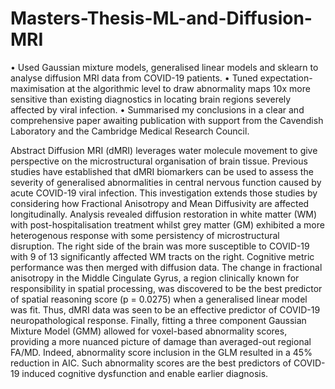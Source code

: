 # Masters-Thesis-ML-and-Diffusion-MRI

• Used Gaussian mixture models, generalised linear models and sklearn to analyse diffusion MRI data from COVID-19 patients.
• Tuned expectation-maximisation at the algorithmic level to draw abnormality maps 10x more sensitive than existing diagnostics
in locating brain regions severely affected by viral infection.
• Summarised my conclusions in a clear and comprehensive paper awaiting publication with support from the Cavendish
Laboratory and the Cambridge Medical Research Council.

Abstract
Diffusion MRI (dMRI) leverages water molecule movement to give perspective on the microstructural organisation of brain tissue. Previous studies have established that dMRI biomarkers can be used to assess the severity of generalised abnormalities in central nervous function caused by acute COVID-19 viral infection. This investigation extends those studies by considering how Fractional Anisotropy and Mean Diffusivity are affected longitudinally. Analysis revealed diffusion restoration in white matter (WM) with post-hospitalisation treatment whilst grey matter (GM) exhibited a more heterogenous response with some persistency of microstructural disruption. The right side of the brain was more susceptible to COVID-19 with 9 of 13 significantly affected WM tracts on the right. Cognitive metric performance was then merged with diffusion data. The change in fractional anisotropy in the Middle Cingulate Gyrus, a region clinically known for responsibility in spatial processing, was discovered to be the best predictor of spatial reasoning score (p = 0.0275) when a generalised linear model was fit. Thus, dMRI data was seen to be an effective predictor of COVID-19 neuropathological response. Finally, fitting a three component Gaussian Mixture Model (GMM) allowed for voxel-based abnormality scores, providing a more nuanced picture of damage than averaged-out regional FA/MD. Indeed, abnormality score inclusion in the GLM resulted in a 45% reduction in AIC. Such abnormality scores are the best predictors of COVID-19 induced cognitive dysfunction and enable earlier diagnosis.
